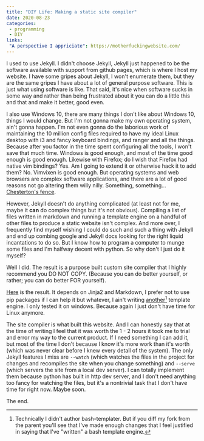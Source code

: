 ```yaml
---
title: "DIY Life: Making a static site compiler"
date: 2020-08-23
categories:
 - programming
 - DIY
links:
 "A perspective I appriciate": https://motherfuckingwebsite.com/
---
```


I used to use Jekyll. I didn't choose Jekyll, Jekyll just happened to be the software available
with support from github pages, which is where I host my website. I have some gripes about Jekyll,
I won't enumerate them, but they are the same gripes I have about a lot of general purpose software.
This is just what using software is like. That said, it's nice when software sucks in some way and rather
than being frustrated about it you can do a little this and that and make it better, good even.

I also use Windows 10, there are many things I don't like about Windows 10, things I would change.
But I'm not gonna make my own operating system, ain't gonna happen. I'm not even gonna do the laborious
work of maintaining the 10 million config files required to have my ideal Linux desktop with i3 and fancy keyboard bindings,
and ranger and all the things. Because after you factor in the time spent configuring all the tools, I won't save that much time.
Windows is good enough, and most of the time good enough is good enough. Likewise with Firefox; do I wish that Firefox had native vim bindings? Yes.
Am I going to extend it or otherwise hack it to add them? No. Vimvixen is good enough.
But operating systems and web browsers are complex software applications, and there are a lot of good reasons not go altering them willy nilly.
Something, something... [Chesterton's fence](https://en.wikipedia.org/wiki/Wikipedia:Chesterton%27s_fence).

However, Jekyll doesn't do anything complicated (at least not for me, maybe it **can** do complex things but it's not obvious).
Compiling a list of files written in markdown and running a template engine on a handful of other files
to produce a static website isn't complex. And more over, I frequently find myself wishing I could do such and such a thing with Jekyll and end up
combing google and Jekyll docs looking for the right liquid incantations to do so. But I know how to program a computer to munge some files and I'm
halfway decent with python. So why don't I just do it myself?

Well I did. The result is a purpose built custom site compiler that I highly recommend you DO NOT COPY. (Because you can do better yourself, or 
rather; you can do better FOR yourself).

[Here](https://github.com/owenstranathan/static-markdown-site-compiler) is the result. It depends on Jinja2 and Markdown, I prefer not to use pip packages if I can help it but whatever, I ain't writing [another](https://github.com/owenstranathan/bash-templater)[^1] template
engine.
I only tested it on windows. Because again I just don't have time for Linux anymore.

The site compiler is what built this website. And I can honestly say that at the time of writing I feel that it was worth the 1 - 2 hours it took me to trial and error my way to the current product.
If I need something I can add it, but most of the time I don't because I know it's more work than it's worth (which was never clear before I knew every detail of the system).
The only Jekyll features I miss are `--watch` (which watches the files in the project for changes and recompiles the site when you change something) and `--serve` (which servers the site from a local dev server).
I can totally implement them because python has built in http dev server, and I don't need anything too fancy for watching the files, but it's a nontrivial task that I don't have time for right now. Maybe soon.

The end.

[^1]: Technically I didn't author bash-templater. But if you diff my fork from the parent you'll see that I've made enough changes that I feel justified in saying that I've "written" a bash template engine.
